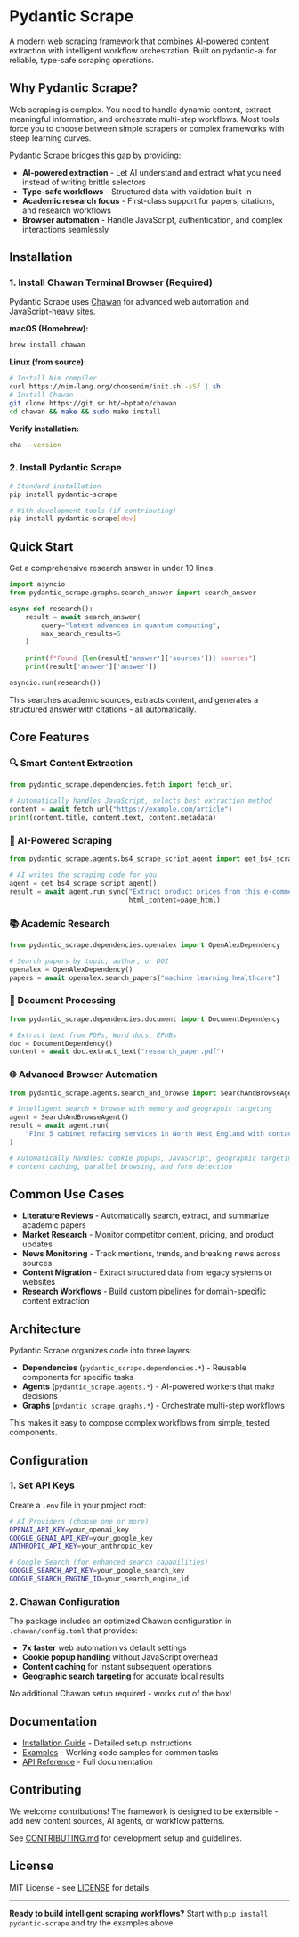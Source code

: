 # Pydantic Scrape

A modern web scraping framework that combines AI-powered content extraction with intelligent workflow orchestration. Built on pydantic-ai for reliable, type-safe scraping operations.

## Why Pydantic Scrape?

Web scraping is complex. You need to handle dynamic content, extract meaningful information, and orchestrate multi-step workflows. Most tools force you to choose between simple scrapers or complex frameworks with steep learning curves.

Pydantic Scrape bridges this gap by providing:

- **AI-powered extraction** - Let AI understand and extract what you need instead of writing brittle selectors
- **Type-safe workflows** - Structured data with validation built-in  
- **Academic research focus** - First-class support for papers, citations, and research workflows
- **Browser automation** - Handle JavaScript, authentication, and complex interactions seamlessly

## Installation

### 1. Install Chawan Terminal Browser (Required)

Pydantic Scrape uses [Chawan](https://sr.ht/~bptato/chawan/) for advanced web automation and JavaScript-heavy sites.

**macOS (Homebrew):**
```bash
brew install chawan
```

**Linux (from source):**
```bash
# Install Nim compiler
curl https://nim-lang.org/choosenim/init.sh -sSf | sh
# Install Chawan
git clone https://git.sr.ht/~bptato/chawan
cd chawan && make && sudo make install
```

**Verify installation:**
```bash
cha --version
```

### 2. Install Pydantic Scrape

```bash
# Standard installation
pip install pydantic-scrape

# With development tools (if contributing)
pip install pydantic-scrape[dev]
```

## Quick Start

Get a comprehensive research answer in under 10 lines:

```python
import asyncio
from pydantic_scrape.graphs.search_answer import search_answer

async def research():
    result = await search_answer(
        query="latest advances in quantum computing",
        max_search_results=5
    )
    
    print(f"Found {len(result['answer']['sources'])} sources")
    print(result['answer']['answer'])

asyncio.run(research())
```

This searches academic sources, extracts content, and generates a structured answer with citations - all automatically.

## Core Features

### 🔍 Smart Content Extraction
```python
from pydantic_scrape.dependencies.fetch import fetch_url

# Automatically handles JavaScript, selects best extraction method
content = await fetch_url("https://example.com/article")
print(content.title, content.text, content.metadata)
```

### 🤖 AI-Powered Scraping
```python
from pydantic_scrape.agents.bs4_scrape_script_agent import get_bs4_scrape_script_agent

# AI writes the scraping code for you
agent = get_bs4_scrape_script_agent()
result = await agent.run_sync("Extract product prices from this e-commerce page", 
                              html_content=page_html)
```

### 📚 Academic Research
```python
from pydantic_scrape.dependencies.openalex import OpenAlexDependency

# Search papers by topic, author, or DOI
openalex = OpenAlexDependency()
papers = await openalex.search_papers("machine learning healthcare")
```

### 📄 Document Processing
```python
from pydantic_scrape.dependencies.document import DocumentDependency

# Extract text from PDFs, Word docs, EPUBs
doc = DocumentDependency()
content = await doc.extract_text("research_paper.pdf")
```

### 🌐 Advanced Browser Automation
```python
from pydantic_scrape.agents.search_and_browse import SearchAndBrowseAgent

# Intelligent search + browse with memory and geographic targeting
agent = SearchAndBrowseAgent()
result = await agent.run(
    "Find 5 cabinet refacing services in North West England with contact details"
)

# Automatically handles: cookie popups, JavaScript, geographic targeting, 
# content caching, parallel browsing, and form detection
```

## Common Use Cases

- **Literature Reviews** - Automatically search, extract, and summarize academic papers
- **Market Research** - Monitor competitor content, pricing, and product updates  
- **News Monitoring** - Track mentions, trends, and breaking news across sources
- **Content Migration** - Extract structured data from legacy systems or websites
- **Research Workflows** - Build custom pipelines for domain-specific content extraction

## Architecture

Pydantic Scrape organizes code into three layers:

- **Dependencies** (`pydantic_scrape.dependencies.*`) - Reusable components for specific tasks
- **Agents** (`pydantic_scrape.agents.*`) - AI-powered workers that make decisions  
- **Graphs** (`pydantic_scrape.graphs.*`) - Orchestrate multi-step workflows

This makes it easy to compose complex workflows from simple, tested components.

## Configuration

### 1. Set API Keys
Create a `.env` file in your project root:

```bash
# AI Providers (choose one or more)
OPENAI_API_KEY=your_openai_key
GOOGLE_GENAI_API_KEY=your_google_key  
ANTHROPIC_API_KEY=your_anthropic_key

# Google Search (for enhanced search capabilities)
GOOGLE_SEARCH_API_KEY=your_google_search_key
GOOGLE_SEARCH_ENGINE_ID=your_search_engine_id
```

### 2. Chawan Configuration
The package includes an optimized Chawan configuration in `.chawan/config.toml` that provides:

- **7x faster** web automation vs default settings
- **Cookie popup handling** without JavaScript overhead  
- **Content caching** for instant subsequent operations
- **Geographic search targeting** for accurate local results

No additional Chawan setup required - works out of the box!

## Documentation

- [Installation Guide](INSTALLATION.md) - Detailed setup instructions
- [Examples](examples/) - Working code samples for common tasks
- [API Reference](https://github.com/philmade/pydantic_scrape) - Full documentation

## Contributing

We welcome contributions! The framework is designed to be extensible - add new content sources, AI agents, or workflow patterns.

See [CONTRIBUTING.md](CONTRIBUTING.md) for development setup and guidelines.

## License

MIT License - see [LICENSE](LICENSE) for details.

---

**Ready to build intelligent scraping workflows?** Start with `pip install pydantic-scrape` and try the examples above.